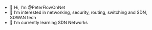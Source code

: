 - 👋 Hi, I’m @PeterFlowOnNet
- 👀 I’m interested in networking, security, routing, switching and SDN, SDWAN tech
- 🌱 I’m currently learning SDN Networks

<!---
PeterFlowOnNet/PeterFlowOnNet is a ✨ special ✨ repository because its `README.md` (this file) appears on your GitHub profile.
You can click the Preview link to take a look at your changes.
--->
